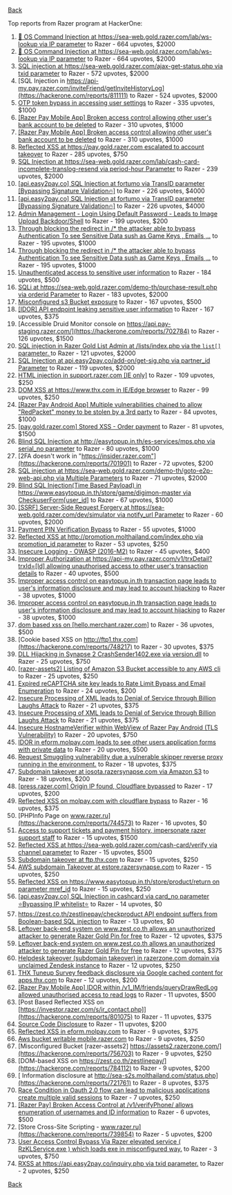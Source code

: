 [Back](../README.md)

Top reports from Razer program at HackerOne:

1. [🐞 OS Command Injection at https://sea-web.gold.razer.com/lab/ws-lookup via IP parameter](https://hackerone.com/reports/821962) to Razer - 664 upvotes, $2000
2. [🐞 OS Command Injection at https://sea-web.gold.razer.com/lab/ws-lookup via IP parameter](https://hackerone.com/reports/821962) to Razer - 664 upvotes, $2000
3. [SQL injection at https://sea-web.gold.razer.com/ajax-get-status.php via txid parameter](https://hackerone.com/reports/819738) to Razer - 572 upvotes, $2000
4. [SQL Injection in https://api-my.pay.razer.com/inviteFriend/getInviteHistoryLog](https://hackerone.com/reports/811111) to Razer - 524 upvotes, $2000
5. [OTP token bypass in accessing user settings](https://hackerone.com/reports/699082) to Razer - 335 upvotes, $1000
6. [[Razer Pay  Mobile App] Broken access control allowing other user's bank account to be deleted](https://hackerone.com/reports/757095) to Razer - 310 upvotes, $1000
7. [[Razer Pay  Mobile App] Broken access control allowing other user's bank account to be deleted](https://hackerone.com/reports/757095) to Razer - 310 upvotes, $1000
8. [Reflected XSS at https://pay.gold.razer.com escalated to account takeover](https://hackerone.com/reports/723060) to Razer - 285 upvotes, $750
9. [SQL Injection at https://sea-web.gold.razer.com/lab/cash-card-incomplete-translog-resend via period-hour Parameter](https://hackerone.com/reports/781205) to Razer - 239 upvotes, $2000
10. [[api.easy2pay.co]  SQL Injection at fortumo via TransID parameter [Bypassing Signature Validation🔥]](https://hackerone.com/reports/894325) to Razer - 226 upvotes, $4000
11. [[api.easy2pay.co]  SQL Injection at fortumo via TransID parameter [Bypassing Signature Validation🔥]](https://hackerone.com/reports/894325) to Razer - 226 upvotes, $4000
12. [Admin Management - Login Using Default Password - Leads to Image Upload Backdoor/Shell](https://hackerone.com/reports/699030) to Razer - 199 upvotes, $200
13. [Through blocking the redirect in /* the attacker able to bypass Authentication To see Sensitive Data sush as Game Keys , Emails ,..](https://hackerone.com/reports/736273) to Razer - 195 upvotes, $1000
14. [Through blocking the redirect in /* the attacker able to bypass Authentication To see Sensitive Data sush as Game Keys , Emails ,..](https://hackerone.com/reports/736273) to Razer - 195 upvotes, $1000
15. [Unauthenticated access to sensitive user information](https://hackerone.com/reports/702677) to Razer - 184 upvotes, $500
16. [SQLi at https://sea-web.gold.razer.com/demo-th/purchase-result.php via orderid Parameter](https://hackerone.com/reports/777693) to Razer - 183 upvotes, $2000
17. [Misconfigured s3 Bucket exposure](https://hackerone.com/reports/700051) to Razer - 167 upvotes, $500
18. [[IDOR] API endpoint leaking sensitive user information](https://hackerone.com/reports/723118) to Razer - 167 upvotes, $375
19. [Accessible Druid Monitor console on https://api.pay-staging.razer.com/](https://hackerone.com/reports/702784) to Razer - 126 upvotes, $1500
20. [SQL injection in Razer Gold List Admin at /lists/index.php via the `list[]` parameter. ](https://hackerone.com/reports/824307) to Razer - 121 upvotes, $2000
21. [SQL Injection at api.easy2pay.co/add-on/get-sig.php via partner_id Parameter](https://hackerone.com/reports/768195) to Razer - 119 upvotes, $2000
22. [HTML injection in support.razer.com [IE only]](https://hackerone.com/reports/826463) to Razer - 109 upvotes, $250
23. [DOM XSS at https://www.thx.com in IE/Edge browser](https://hackerone.com/reports/702981) to Razer - 99 upvotes, $250
24. [[Razer Pay Android App] Multiple vulnerabilities chained to allow "RedPacket" money to be stolen by a 3rd party](https://hackerone.com/reports/753280) to Razer - 84 upvotes, $1000
25. [[pay.gold.razer.com] Stored XSS - Order payment](https://hackerone.com/reports/706916) to Razer - 81 upvotes, $1500
26. [Blind SQL Injection at http://easytopup.in.th/es-services/mps.php via serial_no parameter](https://hackerone.com/reports/790914) to Razer - 80 upvotes, $1000
27. [2FA doesn't work in "https://insider.razer.com"](https://hackerone.com/reports/701901) to Razer - 72 upvotes, $200
28. [SQL injection at https://sea-web.gold.razer.com/demo-th/goto-e2p-web-api.php via Multiple Parameters](https://hackerone.com/reports/777698) to Razer - 71 upvotes, $2000
29. [Blind SQL Injection(Time Based Payload) in  https://www.easytopup.in.th/store/game/digimon-master via CheckuserForm[user_id]](https://hackerone.com/reports/789259) to Razer - 67 upvotes, $1000
30. [[SSRF] Server-Side Request Forgery at https://sea-web.gold.razer.com/dev/simulator via notify_url Parameter](https://hackerone.com/reports/777664) to Razer - 60 upvotes, $2000
31. [Payment PIN Verification Bypass](https://hackerone.com/reports/702383) to Razer - 55 upvotes, $1000
32. [Reflected XSS at http://promotion.molthailand.com/index.php via promotion_id parameter](https://hackerone.com/reports/772116) to Razer - 53 upvotes, $250
33. [Insecure Logging - OWASP (2016-M2)](https://hackerone.com/reports/700624) to Razer - 45 upvotes, $400
34. [Improper Authorization at https://api-my.pay.razer.com/v1/trxDetail?trxId=[Id] allowing unauthorised access to other user's transaction details](https://hackerone.com/reports/754339) to Razer - 40 upvotes, $500
35. [Improper access control on easytopup.in.th transaction page leads to user's information disclosure and may lead to account hijacking](https://hackerone.com/reports/776877) to Razer - 38 upvotes, $1000
36. [Improper access control on easytopup.in.th transaction page leads to user's information disclosure and may lead to account hijacking](https://hackerone.com/reports/776877) to Razer - 38 upvotes, $1000
37. [dom based xss on [hello.merchant.razer.com]](https://hackerone.com/reports/767944) to Razer - 36 upvotes, $500
38. [Cookie based XSS on http://ftp1.thx.com](https://hackerone.com/reports/748217) to Razer - 30 upvotes, $375
39. [DLL Hijacking in Synapse 2  CrashSender1402.exe via version.dll](https://hackerone.com/reports/702252) to Razer - 25 upvotes, $750
40. [[razer-assets2] Listing of Amazon S3 Bucket accessible to any AWS cli  ](https://hackerone.com/reports/710319) to Razer - 25 upvotes, $250
41. [Expired reCAPTCHA site key leads to Rate Limit Bypass and Email Enumeration](https://hackerone.com/reports/758280) to Razer - 24 upvotes, $200
42. [Insecure Processing of XML leads to Denial of Service through Billion Laughs Attack](https://hackerone.com/reports/754117) to Razer - 21 upvotes, $375
43. [Insecure Processing of XML leads to Denial of Service through Billion Laughs Attack](https://hackerone.com/reports/754117) to Razer - 21 upvotes, $375
44. [Insecure HostnameVerifier within WebView of Razer Pay Android (TLS Vulnerability)](https://hackerone.com/reports/795272) to Razer - 20 upvotes, $750
45. [IDOR in eform.molpay.com leads to see other users application forms with private data](https://hackerone.com/reports/790829) to Razer - 20 upvotes, $500
46. [Request Smuggling vulnerability due a vulnerable skipper reverse proxy running in the environment.](https://hackerone.com/reports/711679) to Razer - 18 upvotes, $375
47. [Subdomain takeover at iosota.razersynapse.com via Amazon S3](https://hackerone.com/reports/813313) to Razer - 18 upvotes, $200
48. [[press.razer.com] Origin IP found, Cloudflare bypassed](https://hackerone.com/reports/776933) to Razer - 17 upvotes, $200
49. [Reflected XSS on molpay.com with cloudflare bypass](https://hackerone.com/reports/800360) to Razer - 16 upvotes, $375
50. [PHPInfo Page on www.razer.ru](https://hackerone.com/reports/744573) to Razer - 16 upvotes, $0
51. [Access to support tickets and payment history, impersonate razer support staff](https://hackerone.com/reports/776110) to Razer - 15 upvotes, $1500
52. [Reflected XSS at https://sea-web.gold.razer.com/cash-card/verify via channel parameter](https://hackerone.com/reports/769086) to Razer - 15 upvotes, $500
53. [Subdomain takeover at ftp.thx.com](https://hackerone.com/reports/703591) to Razer - 15 upvotes, $250
54. [AWS subdomain Takeover at estore.razersynapse.com](https://hackerone.com/reports/785179) to Razer - 15 upvotes, $250
55. [Reflected XSS on https://www.easytopup.in.th/store/product/return on parameter mref_id](https://hackerone.com/reports/776883) to Razer - 15 upvotes, $250
56. [[api.easy2pay.co] SQL Injection in cashcard via card_no parameter ⭐️Bypassing IP whitelist⭐️](https://hackerone.com/reports/894329) to Razer - 14 upvotes, $0
57. [https://zest.co.th/zestlinepay/checkproduct API endpoint suffers from Boolean-based SQL injection](https://hackerone.com/reports/783147) to Razer - 13 upvotes, $0
58. [Leftover back-end system on www.zest.co.th allows an unauthorized attacker to generate Razer Gold Pin for free](https://hackerone.com/reports/782982) to Razer - 12 upvotes, $375
59. [Leftover back-end system on www.zest.co.th allows an unauthorized attacker to generate Razer Gold Pin for free](https://hackerone.com/reports/782982) to Razer - 12 upvotes, $375
60. [Helpdesk takeover (subdomain takeover) in razerzone.com domain via unclaimed Zendesk instance](https://hackerone.com/reports/810807) to Razer - 12 upvotes, $250
61. [THX Tuneup Survey feedback disclosure via Google cached content for apps.thx.com](https://hackerone.com/reports/751729) to Razer - 12 upvotes, $200
62. [[Razer Pay Mobile App] IDOR within /v1_IM/friends/queryDrawRedLog allowed unauthorised access to read logs](https://hackerone.com/reports/754044) to Razer - 11 upvotes, $500
63. [Post Based Reflected XSS on [https://investor.razer.com/s/ir_contact.php]](https://hackerone.com/reports/801075) to Razer - 11 upvotes, $375
64. [Source Code Disclosure](https://hackerone.com/reports/819735) to Razer - 11 upvotes, $200
65. [Reflected XSS in eform.molpay.com](https://hackerone.com/reports/789879) to Razer - 9 upvotes, $375
66. [Aws bucket writable mobile.razer.com](https://hackerone.com/reports/772957) to Razer - 9 upvotes, $250
67. [Misconfigured Bucket  [razer-assets2]  https://assets2.razerzone.com/](https://hackerone.com/reports/756703) to Razer - 9 upvotes, $250
68. [DOM-based XSS on https://zest.co.th/zestlinepay/](https://hackerone.com/reports/784112) to Razer - 9 upvotes, $200
69. [ Information disclosure at http://sea-s2s.molthailand.com/status.php](https://hackerone.com/reports/721761) to Razer - 8 upvotes, $375
70. [Race Condition in Oauth 2.0 flow can lead to malicious applications create multiple valid sessions](https://hackerone.com/reports/699112) to Razer - 7 upvotes, $250
71. [[Razer Pay] Broken Access Control at /v1/verifyPhone/ allows enumeration of usernames and ID information](https://hackerone.com/reports/752443) to Razer - 6 upvotes, $500
72. [Store Cross-Site Scripting - www.razer.ru](https://hackerone.com/reports/739854) to Razer - 5 upvotes, $200
73. [User Access Control Bypass Via Razer elevated service ( RzKLService.exe ) which loads  exe in misconfigured way.](https://hackerone.com/reports/769684) to Razer - 3 upvotes, $750
74. [RXSS at https://api.easy2pay.co/inquiry.php via txid parameter.](https://hackerone.com/reports/791941) to Razer - 2 upvotes, $250


[Back](../README.md)